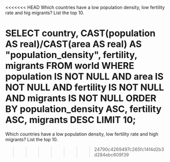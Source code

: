 <<<<<<< HEAD
Which countries have a low population density, low fertility rate and hig migrants? List the top 10. 

SELECT country, CAST(population AS real)/CAST(area AS real) AS "population_density", fertility, migrants
FROM world
WHERE population IS NOT NULL AND area IS NOT NULL AND fertility IS NOT NULL AND migrants IS NOT NULL
ORDER BY population_density ASC, fertility ASC, migrants DESC
LIMIT 10;
=======
Which countries have a low population density, low fertility rate and high migrants? List the top 10. 
>>>>>>> 24790c4269497c265fc14f4d2b3d284ebc609f39
